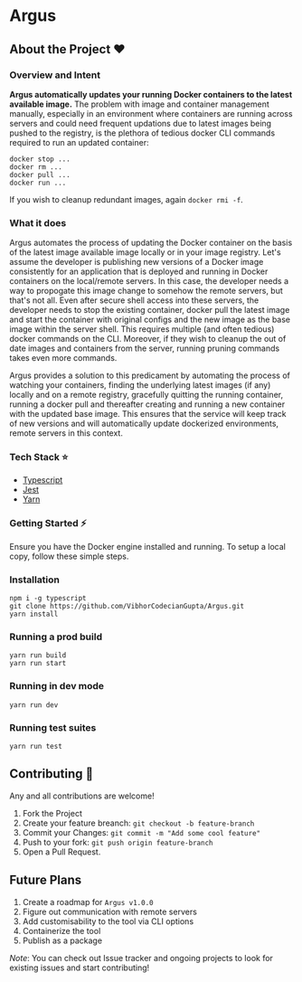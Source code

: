 # Argus

## About the Project :heart:

### Overview and Intent

**Argus automatically updates your running Docker containers to the latest available image.**
The problem with image and container management manually, especially in an environment where containers are running across servers and could need frequent updations due to latest images being pushed to the registry, is the plethora of tedious docker CLI commands required to run an updated container:

```
docker stop ...
docker rm ...
docker pull ...
docker run ...
```

If you wish to cleanup redundant images, again `docker rmi -f`.

### What it does

Argus automates the process of updating the Docker container on the basis of the latest image available image locally or in your image registry. Let's assume the developer is publishing new versions of a Docker image consistently for an application that is deployed and running in Docker containers on the local/remote servers. In this case, the developer needs a way to propogate this image change to somehow the remote servers, but that's not all. Even after secure shell access into these servers, the developer needs to stop the existing container, docker pull the latest image and start the container with original configs and the new image as the base image within the server shell. This requires multiple (and often tedious) docker commands on the CLI. Moreover, if they wish to cleanup the out of date images and containers from the server, running pruning commands takes even more commands.

Argus provides a solution to this predicament by automating the process of watching your containers, finding the underlying latest images (if any) locally and on a remote registry, gracefully quitting the running container, running a docker pull and thereafter creating and running a new container with the updated base image. This ensures that the service will keep track of new versions and will automatically update dockerized environments, remote servers in this context.

### Tech Stack :star:

- [Typescript](https://www.typescriptlang.org/)
- [Jest](https://jestjs.io/)
- [Yarn](https://classic.yarnpkg.com/en/docs/)

### Getting Started :zap:

Ensure you have the Docker engine installed and running. To setup a local copy, follow these simple steps.

### Installation

```
npm i -g typescript
git clone https://github.com/VibhorCodecianGupta/Argus.git
yarn install
```

### Running a prod build

```
yarn run build
yarn run start
```

### Running in dev mode

```
yarn run dev
```

### Running test suites

```
yarn run test
```

## Contributing :tada:

Any and all contributions are welcome!

1. Fork the Project
2. Create your feature breanch: `git checkout -b feature-branch`
3. Commit your Changes: `git commit -m "Add some cool feature"`
4. Push to your fork: `git push origin feature-branch`
5. Open a Pull Request.

## Future Plans

1. Create a roadmap for `Argus v1.0.0`
2. Figure out communication with remote servers
3. Add customisability to the tool via CLI options
4. Containerize the tool
5. Publish as a package

_Note_: You can check out Issue tracker and ongoing projects to look for existing issues and start contributing!
